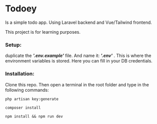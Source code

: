 # Todoey

Is a simple todo app. Using Laravel backend and Vue/Tailwind frontend.

This project is for learning purposes.

### Setup:

duplicate the ***'.env.example'*** file. And name it: ***'.env'*** . This is where the environment variables is stored. Here you can fill in your DB credentials. 

### Installation:

Clone this repo. Then open a terminal in the root folder and type in the following commands:
```
php artisan key:generate
```

```
composer install
```

```
npm install && npm run dev
```

